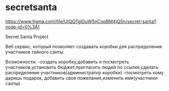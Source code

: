 # secretsanta

https://www.figma.com/file/UlQQTglGuW5nCopBM4jQSn/secret-santa?node-id=0%3A1

Secret Santa Project

Веб сервис, который позволяет создавать коробки для распределения участников тайного санты.

Возможности:
-создать коробку,добавить и посмотреть участников,установить бюджет,пригласить людей по ссылке,сделать распределение участников(администратор коробки)
-посмотреть кому даришь подарок, добавить свое пожелание,изменить имя(участники санты)
